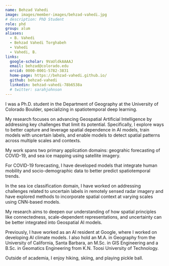 ```yaml
---
name: Behzad Vahedi
image: images/member-images/behzad-vahedi.jpg
# description: PhD Student 
role: phd
group: alum
aliases:
  - B. Vahedi
  - Behzad Vahedi Torghabeh
  - Vahedi
  - Vahedi, B. 
links:
  google-scholar: 9VaUldkAAAAJ
  email: behzad@colorado.edu
  orcid: 0000-0001-5782-3831
  home-page: https://behzad-vahedi.github.io/ 
  github: behzad-vahedi
  linkedin: behzad-vahedi-78b6538a
  # twitter: sarahjohnson
---
```


I was a Ph.D. student in the Department of Geography at the University of Colorado Boulder, specializing in spatiotemporal deep learning. 

My research focuses on advancing Geospatial Artificial Intelligence by addressing key challenges that limit its potential. Specifically, I explore ways to better capture and leverage spatial dependence in AI models, train models with uncertain labels, and enable models to detect spatial patterns across multiple scales and contexts.

My work spans two primary application domains: geograhic forecasting of COVID-19, and sea ice mapping using satellite imagery. 

For COVID-19 forecasting, I have developed models that integrate human mobility and socio-demographic data to better predict spatiotemporal trends. 

In the sea ice classification domain, I have worked on addressing challenges related to uncertain labels in remotely sensed radar imagery and have explored methods to incorporate spatial context at varying scales using CNN-based models. 


My research aims to deepen our understanding of how spatial principles like connectedness, scale-dependent representations, and uncertainty can be better integrated into Geospatial AI models.


Previously, I have worked as an AI resident at Google, where I worked on developing AI climate models. I also hold an M.A. in Geography from the University of California, Santa Barbara, an M.Sc. in GIS Engineering and a B.Sc. in Geomatics Engineering from K.N. Toosi University of Technology.


Outside of academia, I enjoy hiking, skiing, and playing pickle ball.

